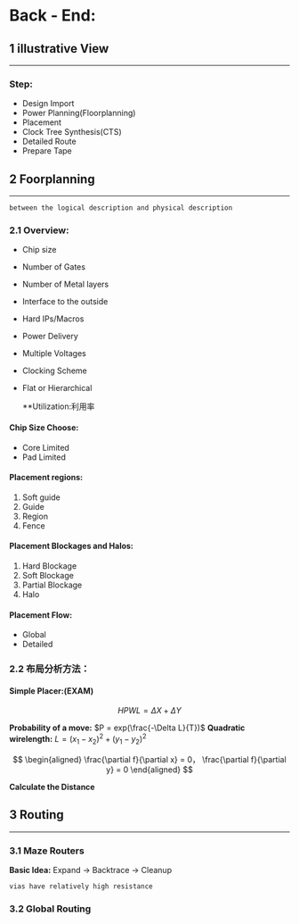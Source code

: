 # Back - End:

## 1 illustrative View
---

### Step:
* Design Import
* Power Planning(Floorplanning)
* Placement
* Clock Tree Synthesis(CTS)
* Detailed Route
* Prepare Tape

## 2 Foorplanning
---

	between the logical description and physical description

### 2.1 Overview:
* Chip size
* Number of Gates
* Number of Metal layers
* Interface to the outside
* Hard IPs/Macros
* Power Delivery
* Multiple Voltages
* Clocking Scheme
* Flat or Hierarchical

	**Utilization:利用率

#### Chip Size Choose:
* Core Limited
* Pad Limited

#### Placement regions:
1. Soft guide
2. Guide
3. Region
4. Fence

#### Placement Blockages and Halos:
1. Hard Blockage
2. Soft Blockage
3. Partial  Blockage
4. Halo

#### Placement Flow:
* Global
* Detailed

### 2.2  布局分析方法：
#### Simple Placer:(EXAM)

$$
HPWL = \Delta X + \Delta Y
$$

**Probability of a move:** $P = exp(\frac{-\Delta L}{T})$
**Quadratic wirelength:** $L = (x_1-x_2)^2+(y_1-y_2)^2$

$$
\begin{aligned}
\frac{\partial f}{\partial x} = 0， \frac{\partial f}{\partial y} = 0
\end{aligned}
$$

**Calculate the Distance**

## 3 Routing
---

### 3.1 Maze Routers
**Basic Idea:** Expand → Backtrace → Cleanup

	vias have relatively high resistance

### 3.2 Global Routing
